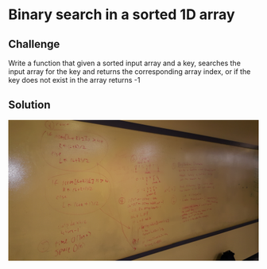 # Binary search in a sorted 1D array

## Challenge
Write a function that given a sorted input array and a key, searches the input array for the key and returns the corresponding array index, or if the key does not exist in the array returns -1

## Solution
![solution](https://github.com/dsnowb/data-structures-and-algorithms/blob/master/assets/03-binary-search.jpg)

